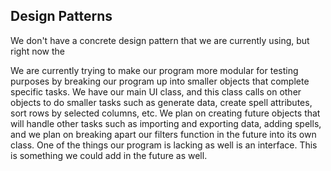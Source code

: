 ## Design Patterns

We don't have a concrete design pattern that we are currently using, but right now
the

We are currently trying to make our program more modular for testing purposes
by breaking our program up into smaller objects that complete specific tasks.
We have our main UI class, and this class calls on other objects to do smaller
tasks such as generate data, create spell attributes, sort rows by selected columns,
etc. We plan on creating future objects that will handle other tasks such as importing
and exporting data, adding spells, and we plan on breaking apart our filters function in
the future into its own class. One of the things our program is lacking as well is an
interface. This is something we could add in the future as well. 